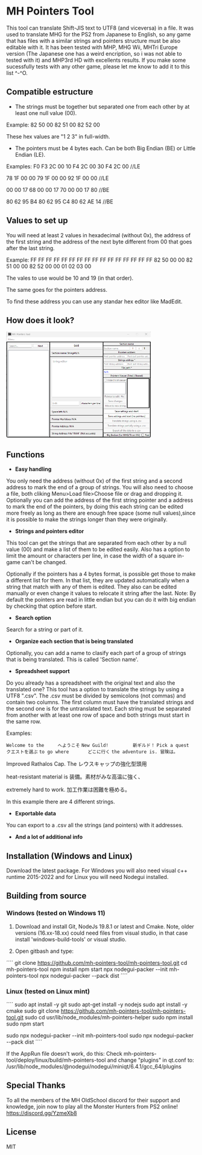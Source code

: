 # MH Pointers Tool

This tool can translate Shift-JIS text to UTF8 (and viceversa) in a file. It was used to translate MHG for the PS2 from Japanese to English, so any game that has files with a similar strings and pointers structure must be also editable with it. It has been tested with MHP, MHG Wii, MHTri Europe version (The Japanese one has a weird encription, so i was not able to tested with it) and MHP3rd HD with excellents results. If you make some sucessfully tests with any other game, please let me know to add it to this list ^-^O.

## Compatible estructure

- The strings must be together but separated one from each other by at least one null value (00).

Example: 
82 50 00 82 51 00 82 52 00

These hex values are "1 2 3" in full-width.

- The pointers must be 4 bytes each. Can be both Big Endian (BE) or Little Endian (LE).

Examples:
F0 F3 2C 00 10 F4 2C 00 30 F4 2C 00 //LE

78 1F 00 00 79 1F 00 00 92 1F 00 00 //LE

00 00 17 68 00 00 17 70 00 00 17 80 //BE

80 62 95 B4 80 62 95 C4 80 62 AE 14 //BE

## Values to set up

You will need at least 2 values in hexadecimal (without 0x), the address of the first string and the address of the next byte different from 00 that goes after the last string.

Example:
FF FF FF FF FF FF FF FF FF FF FF FF FF FF FF FF
82 50 00 00 82 51 00 00 82 52 00 00 01 02 03 00

The vales to use would be 10 and 19 (in that order).

The same goes for the pointers address.

To find these address you can use any standar hex editor like MadEdit.

## How does it look?
<img alt="demo" src="./pngs/how_looks.png" height="280" />

## Functions

-    **Easy handling** 

You only need the address (without 0x) of the first string and a second address to mark the end of a group of strings. You will also need to choose a file, both cliking Menu>Load file>Choose file or drag and dropping it. Optionally you can add the address of the first string pointer and a address to mark the end of the pointers, by doing this each string can be edited more freely as long as there are enough free space (some null values),since it is possible to make the strings longer than they were originally.

-    **Strings and pointers editor** 

This tool can get the strings that are separated from each other by a null value (00) and make a list of them to be edited easily. Also has a option to limit the amount or characters per line, in case the width of a square in-game can't be changed.

Optionally if the pointers has a 4 bytes format, is possible get those to make a different list for them. In that list, they are updated automatically when a string that match with any of them is edited. They also can be edited manually or even change it values to relocate it string after the last. Note: By default the pointers are read in little endian but you can do it with big endian by checking that option before start.

-   **Search option** 

Search for a string or part of it.

-   **Organize each section that is being translated** 

Optionally, you can add a name to clasify each part of a group of strings that is being translated. This is called 'Section name'.

-   **Spreadsheet support** 

Do you already has a spreadsheet with the original text and also the translated one? This tool has a option to translate the strings by using a UTF8 ".csv". The .csv must be divided by semicolons (not commas) and contain two columns. The first column must have the translated strings and the second one is for the untranslated text. Each string must be separated from another with at least one row of space and both strings must start in the same row.

Examples:

`Welcome to the     へようこそ`
`New Guild!         新ギルド！`
`Pick a quest      クエストを選ぶ`
`to go where       どこに行く`
`the adventure is. 冒険は。`	 


Improved Rathalos Cap. The	レウスキャップの強化型頭用

heat-resistant material is	装備。素材がみな高温に強く、

extremely hard to work.	    加工作業は困難を極める。

In this example there are 4 different strings.

-   **Exportable data**

You can export to a .csv all the strings (and pointers) with it addresses.

-   **And a lot of additional info**

## Installation (Windows and Linux)

Download the latest package. For Windows you will also need visual c++ runtime 2015-2022 and for Linux you will need Nodegui installed.

## Building from source

### Windows (tested on Windows 11)

1) Download and install Git, NodeJs 19.8.1 or latest and Cmake. Note, older versions (16.xx-18.xx) could need files from visual studio, in that case install 'windows-build-tools' or visual studio.

2) Open gitbash and type:

´´´´
git clone https://github.com/mh-pointers-tool/mh-pointers-tool.git
cd mh-pointers-tool
npm install
npm start
npx nodegui-packer --init mh-pointers-tool
npx nodegui-packer --pack dist
´´´´

### Linux (tested on Linux mint)

´´´´
sudo apt install -y git
sudo apt-get install -y nodejs
sudo apt install -y cmake
sudo git clone https://github.com/mh-pointers-tool/mh-pointers-tool.git
sudo cd usr/lib/node_modules/mh-pointers-helper
sudo npm install
sudo npm start

sudo npx nodegui-packer --init mh-pointers-tool
sudo npx nodegui-packer --pack dist
´´´´

If the AppRun file doesn't work, do this:
Check mh-pointers-tool/deploy/linux/build/mh-pointers-tool and change "plugins" in qt.conf to: /usr/lib/node_modules/@nodegui/nodegui/miniqt/6.4.1/gcc_64/plugins

## Special Thanks

To all the members of the MH OldSchool discord for their support and knowledge, join now to play all the Monster Hunters from PS2 online! https://discord.gg/YzmeXb8

## License

MIT
